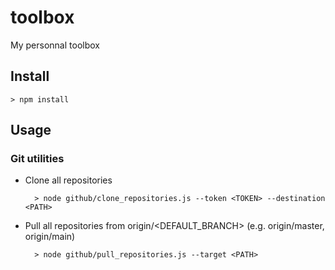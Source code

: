 # toolbox

My personnal toolbox

## Install

```
> npm install
```

## Usage

### Git utilities

- Clone all repositories

  ```
    > node github/clone_repositories.js --token <TOKEN> --destination <PATH>
  ```

- Pull all repositories from origin/<DEFAULT_BRANCH> (e.g. origin/master, origin/main)

  ```
    > node github/pull_repositories.js --target <PATH>
  ```
